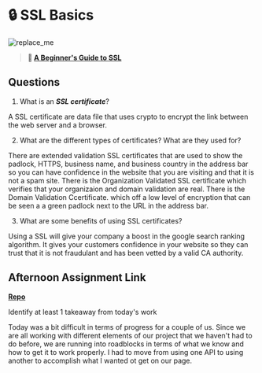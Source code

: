 # 🔒 SSL Basics

![replace_me](https://codeworks.blob.core.windows.net/public/assets/img/illustrations/placeholder.svg)

> **📖 [A Beginner's Guide to SSL](https://codeworksacademy.com/fs-student-guide/resources/wk8-9/07-SSL)**

## Questions

1. What is an ***SSL certificate***?

A SSL certificate are data file that uses crypto to encrypt the link between the web server and a browser.

2. What are the different types of certificates? What are they used for?

There are extended validation SSL certificates that are used to show the padlock, HTTPS, business name, and business country in the address bar so you can have confidence in the website that you are visiting and that it is not a spam site.
There is the Organization Validated SSL certificate which verifies that your organizaion and domain validation are real. There is the Domain Validation Ccertificate. which off a low level of encryption that can be seen a a green padlock next to the URL in the address bar. 

3. What are some benefits of using SSL certificates?

Using a SSL will give your company a boost in the google search ranking algorithm. It gives your customers confidence in your website so they can trust that it is not fraudulant and has been vetted by a valid CA authority.

## Afternoon Assignment Link

**[Repo](https://github.com/Alexmquan/<ASSIGNMENT_REPO>)**

Identify at least 1 takeaway from today's work

Today was a bit difficult in terms of progress for a couple of us. Since we are all working with different elements of our project that we haven't had to do before, we are running into roadblocks in terms of what we know and how to get it to work properly. I had to move from using one API to using another to accomplish what I wanted ot get on our page.
